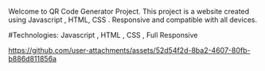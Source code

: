 Welcome to QR Code Generator Project. This project is a website created using Javascript , HTML, CSS . Responsive and compatible with all devices.

#Technologies: Javascript , HTML , CSS , Full Responsive


https://github.com/user-attachments/assets/52d54f2d-8ba2-4607-80fb-b886d811856a




